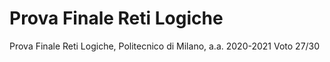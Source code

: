 # Prova Finale Reti Logiche
Prova Finale Reti Logiche, Politecnico di Milano, a.a. 2020-2021
Voto 27/30
